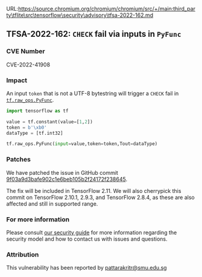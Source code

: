 URL:https://source.chromium.org/chromium/chromium/src/+/main:third_party\tflite\src\tensorflow\security\advisory\tfsa-2022-162.md
## TFSA-2022-162: `CHECK` fail via inputs in `PyFunc`

### CVE Number
CVE-2022-41908

### Impact
An input `token` that is not a UTF-8 bytestring will trigger a `CHECK` fail in [`tf.raw_ops.PyFunc`](https://github.com/tensorflow/tensorflow/blob/master/tensorflow/python/lib/core/py_func.cc).

```python
import tensorflow as tf

value = tf.constant(value=[1,2])
token = b'\xb0'
dataType = [tf.int32]

tf.raw_ops.PyFunc(input=value,token=token,Tout=dataType)
```

### Patches
We have patched the issue in GitHub commit [9f03a9d3bafe902c1e6beb105b2f24172f238645](https://github.com/tensorflow/tensorflow/commit/9f03a9d3bafe902c1e6beb105b2f24172f238645).

The fix will be included in TensorFlow 2.11. We will also cherrypick this commit on TensorFlow 2.10.1, 2.9.3, and TensorFlow 2.8.4, as these are also affected and still in supported range.


### For more information
Please consult [our security guide](https://github.com/tensorflow/tensorflow/blob/master/SECURITY.md) for more information regarding the security model and how to contact us with issues and questions.


### Attribution
This vulnerability has been reported by pattarakritr@smu.edu.sg
